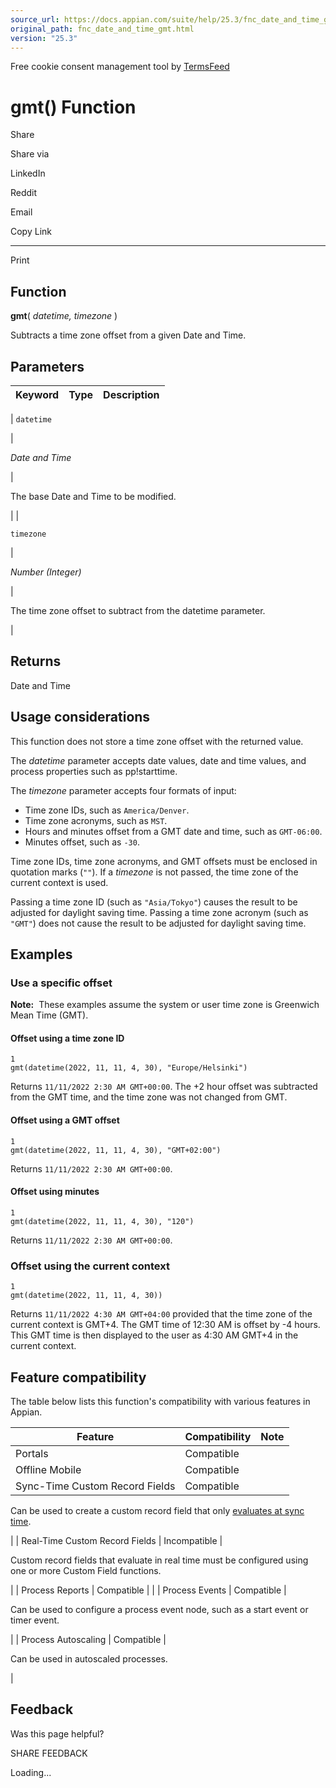 ```yaml
---
source_url: https://docs.appian.com/suite/help/25.3/fnc_date_and_time_gmt.html
original_path: fnc_date_and_time_gmt.html
version: "25.3"
---
```


Free cookie consent management tool by [TermsFeed](https://www.termsfeed.com/)

# gmt() Function

Share

Share via

LinkedIn

Reddit

Email

Copy Link

* * *

Print

## Function

**gmt**( _datetime, timezone_ )

Subtracts a time zone offset from a given Date and Time.

## Parameters

| Keyword | Type | Description |
| --- | --- | --- |
|
`datetime`

 |

_Date and Time_

 |

The base Date and Time to be modified.

 |
|

`timezone`

 |

_Number (Integer)_

 |

The time zone offset to subtract from the datetime parameter.

 |

## Returns

Date and Time

## Usage considerations

This function does not store a time zone offset with the returned value.

The _datetime_ parameter accepts date values, date and time values, and process properties such as pp!starttime.

The _timezone_ parameter accepts four formats of input:

-   Time zone IDs, such as `America/Denver`.
-   Time zone acronyms, such as `MST`.
-   Hours and minutes offset from a GMT date and time, such as `GMT-06:00`.
-   Minutes offset, such as `-30`.

Time zone IDs, time zone acronyms, and GMT offsets must be enclosed in quotation marks (`""`). If a _timezone_ is not passed, the time zone of the current context is used.

Passing a time zone ID (such as `"Asia/Tokyo"`) causes the result to be adjusted for daylight saving time. Passing a time zone acronym (such as `"GMT"`) does not cause the result to be adjusted for daylight saving time.

## Examples

### Use a specific offset

**Note:**  These examples assume the system or user time zone is Greenwich Mean Time (GMT).

#### Offset using a time zone ID

```
1
gmt(datetime(2022, 11, 11, 4, 30), "Europe/Helsinki")
```

Returns `11/11/2022 2:30 AM GMT+00:00`. The +2 hour offset was subtracted from the GMT time, and the time zone was not changed from GMT.

#### Offset using a GMT offset

```
1
gmt(datetime(2022, 11, 11, 4, 30), "GMT+02:00")
```

Returns `11/11/2022 2:30 AM GMT+00:00`.

#### Offset using minutes

```
1
gmt(datetime(2022, 11, 11, 4, 30), "120")
```

Returns `11/11/2022 2:30 AM GMT+00:00`.

### Offset using the current context

```
1
gmt(datetime(2022, 11, 11, 4, 30))
```

Returns `11/11/2022 4:30 AM GMT+04:00` provided that the time zone of the current context is GMT+4. The GMT time of 12:30 AM is offset by -4 hours. This GMT time is then displayed to the user as 4:30 AM GMT+4 in the current context.

## Feature compatibility

The table below lists this function's compatibility with various features in Appian.

| Feature | Compatibility | Note |
| --- | --- | --- |
| Portals | Compatible |  |
| Offline Mobile | Compatible |  |
| Sync-Time Custom Record Fields | Compatible |
Can be used to create a custom record field that only [evaluates at sync time](custom-record-fields.html#prodlink-sync-time-evaluations).

 |
| Real-Time Custom Record Fields | Incompatible |

Custom record fields that evaluate in real time must be configured using one or more Custom Field functions.

 |
| Process Reports | Compatible |  |
| Process Events | Compatible |

Can be used to configure a process event node, such as a start event or timer event.

 |
| Process Autoscaling | Compatible |

Can be used in autoscaled processes.

 |

## Feedback

Was this page helpful?

SHARE FEEDBACK

Loading...